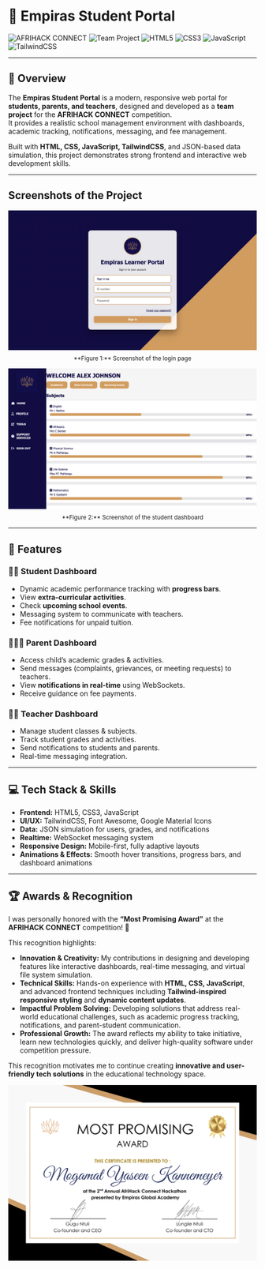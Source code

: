 # 🌟 Empiras Student Portal

![AFRIHACK CONNECT](https://img.shields.io/badge/Competition-AFRIHACK%20CONNECT-blue)
![Team Project](https://img.shields.io/badge/Team-Effort-green)
![HTML5](https://img.shields.io/badge/HTML5-orange)
![CSS3](https://img.shields.io/badge/CSS3-blue)
![JavaScript](https://img.shields.io/badge/JavaScript-yellow)
![TailwindCSS](https://img.shields.io/badge/TailwindCSS-skyblue)

---

## 🎯 Overview

The **Empiras Student Portal** is a modern, responsive web portal for **students, parents, and teachers**, designed and developed as a **team project** for the **AFRIHACK CONNECT** competition.  
It provides a realistic school management environment with dashboards, academic tracking, notifications, messaging, and fee management.

Built with **HTML, CSS, JavaScript, TailwindCSS**, and JSON-based data simulation, this project demonstrates strong frontend and interactive web development skills.

---

## Screenshots of the Project

<p align="center">
  <img src="Screenshot1.png" alt="Login Page" width="600">
  <br>
  <sub>**Figure 1:** Screenshot of the login page</sub>
</p>

<p align="center">
  <img src="Screenshot2.png" alt="Student Dashboard" width="600">
  <br>
  <sub>**Figure 2:** Screenshot of the student dashboard</sub>
</p>





---
## 🚀 Features

### 👩‍🎓 Student Dashboard
- Dynamic academic performance tracking with **progress bars**.
- View **extra-curricular activities**.
- Check **upcoming school events**.
- Messaging system to communicate with teachers.
- Fee notifications for unpaid tuition.

### 👨‍👩‍👧 Parent Dashboard
- Access child’s academic grades & activities.
- Send messages (complaints, grievances, or meeting requests) to teachers.
- View **notifications in real-time** using WebSockets.
- Receive guidance on fee payments.

### 👩‍🏫 Teacher Dashboard
- Manage student classes & subjects.
- Track student grades and activities.
- Send notifications to students and parents.
- Real-time messaging integration.

---

## 💻 Tech Stack & Skills
- **Frontend:** HTML5, CSS3, JavaScript  
- **UI/UX:** TailwindCSS, Font Awesome, Google Material Icons  
- **Data:** JSON simulation for users, grades, and notifications  
- **Realtime:** WebSocket messaging system  
- **Responsive Design:** Mobile-first, fully adaptive layouts  
- **Animations & Effects:** Smooth hover transitions, progress bars, and dashboard animations  

---

## 🏆 Awards & Recognition

I was personally honored with the **“Most Promising Award”** at the **AFRIHACK CONNECT** competition! 🎉

This recognition highlights:

- **Innovation & Creativity:** My contributions in designing and developing features like interactive dashboards, real-time messaging, and virtual file system simulation.  
- **Technical Skills:** Hands-on experience with **HTML, CSS, JavaScript**, and advanced frontend techniques including **Tailwind-inspired responsive styling** and **dynamic content updates**.  
- **Impactful Problem Solving:** Developing solutions that address real-world educational challenges, such as academic progress tracking, notifications, and parent-student communication.  
- **Professional Growth:** The award reflects my ability to take initiative, learn new technologies quickly, and deliver high-quality software under competition pressure.

This recognition motivates me to continue creating **innovative and user-friendly tech solutions** in the educational technology space.

![Award](2.png)

